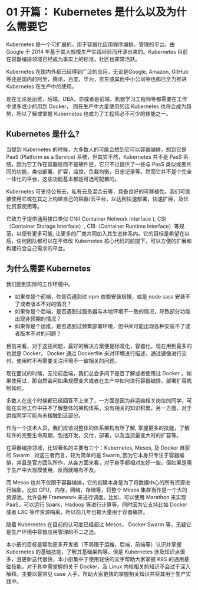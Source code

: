 01 开篇： Kubernetes 是什么以及为什么需要它
=============================

Kubernetes 是一个可扩展的，用于容器化应用程序编排，管理的平台。由 Google 于 2014 年基于其大规模生产实践经验而开源出来的。Kubernetes 目前在容器编排领域已经成为事实上的标准，社区也非常活跃。

Kubernetes 在国内外都已经得到广泛的应用，无论是Google, Amazon, GitHub 等还是国内的阿里，腾讯，百度，华为，京东或其他中小公司等也都已全力推进 Kubernetes 在生产中的使用。

现在无论是运维，后端，DBA，亦或者是前端，机器学习工程师等都需要在工作中或多或少的用到 Docker， 而在生产中大量使用的话 Kubernetes 也将会成为趋势，所以了解或掌握 Kubernetes 也成为了工程师必不可少的技能之一。

Kubernetes 是什么?
---------------

当提到 Kubernetes 的时候，大多数人的可能会想到它可以容器编排，想到它是 PaaS (Platform as a Service) 系统，但其实不然，Kubernetes 并不是 PasS 系统，因为它工作在容器层而不是硬件层，它只不过提供了一些与 PasS 类似或者共同的功能，类似部署，扩容，监控，负载均衡，日志记录等。然而它并不是个完全一体化的平台，这些功能基本都是可选可配置的。

Kubernetes 可支持公有云，私有云及混合云等，具备良好的可移植性。我们可直接使用它或在其之上构建自己的容器/云平台，以达到快速部署，快速扩展，及优化资源使用等。

它致力于提供通用接口类似 CNI( Container Network Interface ), CSI（Container Storage Interface）, CRI（Container Runtime Interface）等规范，以便有更多可能, 让更多的厂商共同加入其生态体系内。它的目标是希望在以后，任何团队都可以在不修改 Kubernetes 核心代码的前提下，可以方便的扩展和构建符合自己需求的平台。

为什么需要 Kubernetes
----------------

我们回到实际的工作环境中。

* 如果你是个前端，你是否遇到过 npm 依赖安装极慢，或是 node sass 安装不了或者版本不对的情况？
* 如果你是个后端，是否遇到过服务器与本地环境不一致的情况，导致部分功能出现非预期的情况？
* 如果你是个运维，是否遇到过频繁部署环境，但中间可能出现各种安装不了或者版本不对的问题？

目前来看，对于这些问题，最好的解决方案便是标准化，容器化，现在用到最多的也就是 Docker。 Docker 通过 Dockerfile 来对环境进行描述，通过镜像进行交付，使用时不再需要关注环境不一致相关的问题。

现在面试的时候，无论前后端，我们总会多问下是否了解或者使用过 Docker 。如果使用过，那自然会问如果规模变大或者在生产中如何进行容器编排，部署扩容机制如何。

多数人在这个时候都已经回答不上来了，一方面是因为非运维相关岗位的同学，可能在实际工作中并不了解整体的架构体系，没有相关的知识积累。另一方面，对于运维同学可能尚未接触到这部分。

作为一个技术人员，我们应该对整体的体系架构有所了解, 掌握更多的技能，了解软件的完整生命周期，包括开发，交付，部署，以及当流量变大时的扩容等。

在容器编排领域，比较著名的主要有三个：Kubernetes, Mesos, 及 Docker 自家的 Swarm . 对这三者而言，较为简单的是 Swarm, 因为它本身只专注于容器编排，并且是官方团队所作，从各方面来看，对于新手都相对友好一些。但如果是用于生产中大规模使用，反而就略有不及。

而 Mesos 也并不仅限于容器编排，它的创建本身是为了将数据中心的所有资源进行抽象，比如 CPU，内存，网络，存储等，将整个 Mesos 集群当作是一个大的资源池，允许各种 Framework 来进行调度。比如，可以使用 Marathon 来实现 PaaS，可以运行 Spark，Hadoop 等进行计算等。同时因为它支持比如 Docker 或者 LXC 等作资源隔离，所以前几年也被大量用于容器编排。

随着 Kubernetes 在目前的认可度已经超过 Mesos， Docker Swarm 等，无疑它是生产环境中容器应用管理的不二之选。

本小册的目标是帮助更多开发者（不局限于运维，后端，前端等）认识并掌握 Kubernetes 的基础技能，了解其基础架构等。但是 Kubernetes 涉及知识点很多，且更新迭代很快，本小册集中于使用轻快的文字帮助大家掌握 K8S 的通用基础技能，对于其中需掌握的关于 Docker，及 Linux 内核相关的知识不会过于深入解释。主要以最常见 case 入手，帮助大家更快的掌握相关知识并将其用于生产实践中。
